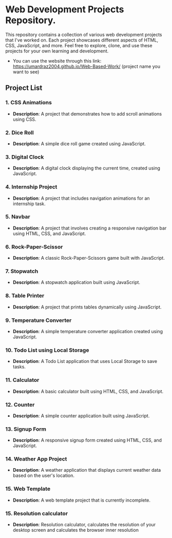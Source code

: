 # Web Development Projects Repository.

This repository contains a collection of various web development projects that I've worked on. Each project showcases different aspects of HTML, CSS, JavaScript, and more. Feel free to explore, clone, and use these projects for your own learning and development.

- You can use the website through this link:
https://umardraz2004.github.io/Web-Based-Work/ (project name you want to see)

## Project List

### 1. CSS Animations
- **Description**: A project that demonstrates how to add scroll animations using CSS.

### 2. Dice Roll
- **Description**: A simple dice roll game created using JavaScript.

### 3. Digital Clock
- **Description**: A digital clock displaying the current time, created using JavaScript.

### 4. Internship Project
- **Description**: A project that includes navigation animations for an internship task.

### 5. Navbar
- **Description**: A project that involves creating a responsive navigation bar using HTML, CSS, and JavaScript.

### 6. Rock-Paper-Scissor
- **Description**: A classic Rock-Paper-Scissors game built with JavaScript.

### 7. Stopwatch
- **Description**: A stopwatch application built using JavaScript.

### 8. Table Printer
- **Description**: A project that prints tables dynamically using JavaScript.

### 9. Temperature Converter
- **Description**: A simple temperature converter application created using JavaScript.

### 10. Todo List using Local Storage
- **Description**: A Todo List application that uses Local Storage to save tasks.

### 11. Calculator
- **Description**: A basic calculator built using HTML, CSS, and JavaScript.

### 12. Counter
- **Description**: A simple counter application built using JavaScript.

### 13. Signup Form
- **Description**: A responsive signup form created using HTML, CSS, and JavaScript.

### 14. Weather App Project
- **Description**: A weather application that displays current weather data based on the user's location.

### 15. Web Template
- **Description**: A web template project that is currently incomplete.

### 15. Resolution calculator
- **Description**: Resolution calculator, calculates the resolution of your desktop screen and calculates the browser inner resolution

